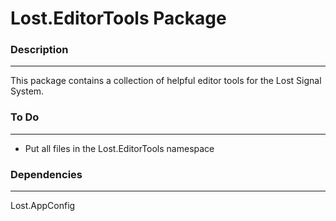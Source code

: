 # Lost.EditorTools Package

### Description
----------------
This package contains a collection of helpful editor tools for the Lost Signal System.

### To Do
----------
* Put all files in the Lost.EditorTools namespace

### Dependencies
-----------------
Lost.AppConfig
